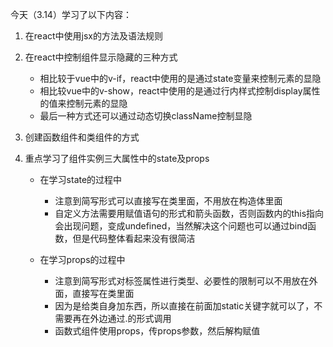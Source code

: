 今天（3.14）学习了以下内容：

1. 在react中使用jsx的方法及语法规则

2. 在react中控制组件显示隐藏的三种方式

   - 相比较于vue中的v-if，react中使用的是通过state变量来控制元素的显隐
   - 相比较vue中的v-show，react中使用的是通过行内样式控制display属性的值来控制元素的显隐
   - 最后一种方式还可以通过动态切换className控制显隐

3. 创建函数组件和类组件的方式

4. 重点学习了组件实例三大属性中的state及props

   - 在学习state的过程中
     - 注意到简写形式可以直接写在类里面，不用放在构造体里面
     - 自定义方法需要用赋值语句的形式和箭头函数，否则函数内的this指向会出现问题，变成undefined，当然解决这个问题也可以通过bind函数，但是代码整体看起来没有很简洁

   - 在学习props的过程中
     - 注意到简写形式对标签属性进行类型、必要性的限制可以不用放在外面，直接写在类里面
     - 因为是给类自身加东西，所以直接在前面加static关键字就可以了，不需要再在外边通过.的形式调用
     - 函数式组件使用props，传props参数，然后解构赋值